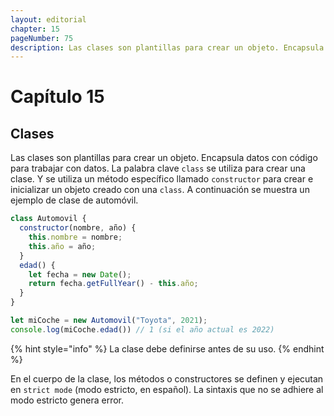 ```yaml
---
layout: editorial
chapter: 15
pageNumber: 75
description: Las clases son plantillas para crear un objeto. Encapsula datos con código para trabajar con datos. La palabra clave class se utiliza para crear una clase. 
---
```


# Capítulo 15

## Clases

Las clases son plantillas para crear un objeto. Encapsula datos con código para trabajar con datos. La palabra clave `class` se utiliza para crear una clase. Y se utiliza un método específico llamado `constructor` para crear e inicializar un objeto creado con una `class`. A continuación se muestra un ejemplo de clase de automóvil.



```javascript
class Automovil {
  constructor(nombre, año) {
    this.nombre = nombre;
    this.año = año;
  }
  edad() {
    let fecha = new Date();
    return fecha.getFullYear() - this.año;
  }
}

let miCoche = new Automovil("Toyota", 2021);
console.log(miCoche.edad()) // 1 (si el año actual es 2022)
```

{% hint style="info" %}
La clase debe definirse antes de su uso.
{% endhint %}

En el cuerpo de la clase, los métodos o constructores se definen y ejecutan en `strict mode` (modo estricto, en español). La sintaxis que no se adhiere al modo estricto genera error.
